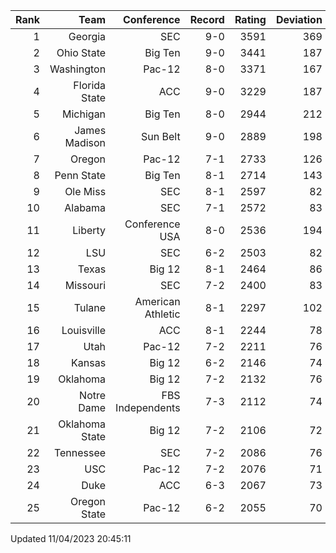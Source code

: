 | Rank  | Team                 | Conference           | Record   | Rating | Deviation |
| ---:  | ---:                 | ---:                 | ---:     | ---:   | ---:      |
| 1     | Georgia              | SEC                  | 9-0      | 3591   | 369       |
| 2     | Ohio State           | Big Ten              | 9-0      | 3441   | 187       |
| 3     | Washington           | Pac-12               | 8-0      | 3371   | 167       |
| 4     | Florida State        | ACC                  | 9-0      | 3229   | 187       |
| 5     | Michigan             | Big Ten              | 8-0      | 2944   | 212       |
| 6     | James Madison        | Sun Belt             | 9-0      | 2889   | 198       |
| 7     | Oregon               | Pac-12               | 7-1      | 2733   | 126       |
| 8     | Penn State           | Big Ten              | 8-1      | 2714   | 143       |
| 9     | Ole Miss             | SEC                  | 8-1      | 2597   | 82        |
| 10    | Alabama              | SEC                  | 7-1      | 2572   | 83        |
| 11    | Liberty              | Conference USA       | 8-0      | 2536   | 194       |
| 12    | LSU                  | SEC                  | 6-2      | 2503   | 82        |
| 13    | Texas                | Big 12               | 8-1      | 2464   | 86        |
| 14    | Missouri             | SEC                  | 7-2      | 2400   | 83        |
| 15    | Tulane               | American Athletic    | 8-1      | 2297   | 102       |
| 16    | Louisville           | ACC                  | 8-1      | 2244   | 78        |
| 17    | Utah                 | Pac-12               | 7-2      | 2211   | 76        |
| 18    | Kansas               | Big 12               | 6-2      | 2146   | 74        |
| 19    | Oklahoma             | Big 12               | 7-2      | 2132   | 76        |
| 20    | Notre Dame           | FBS Independents     | 7-3      | 2112   | 74        |
| 21    | Oklahoma State       | Big 12               | 7-2      | 2106   | 72        |
| 22    | Tennessee            | SEC                  | 7-2      | 2086   | 76        |
| 23    | USC                  | Pac-12               | 7-2      | 2076   | 71        |
| 24    | Duke                 | ACC                  | 6-3      | 2067   | 73        |
| 25    | Oregon State         | Pac-12               | 6-2      | 2055   | 70        |

Updated 11/04/2023 20:45:11
